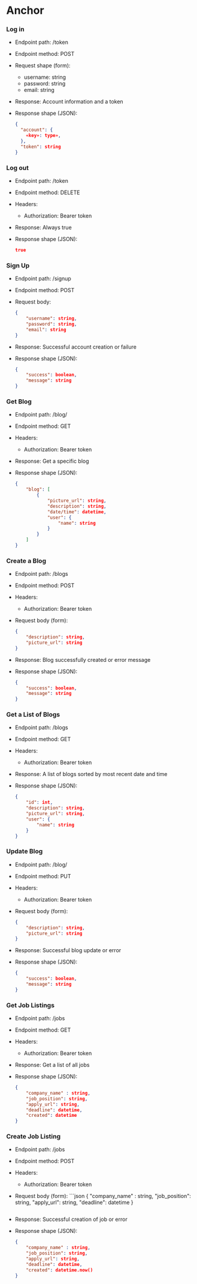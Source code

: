 
# Anchor


### Log in

* Endpoint path: /token
* Endpoint method: POST

* Request shape (form):
  * username: string
  * password: string
  * email: string

* Response: Account information and a token
* Response shape (JSON):
    ```json
    {
      "account": {
        «key»: type»,
      },
      "token": string
    }
    ```

### Log out

* Endpoint path: /token
* Endpoint method: DELETE

* Headers:
  * Authorization: Bearer token

* Response: Always true
* Response shape (JSON):
    ```json
    true
    ```

### Sign Up

* Endpoint path: /signup
* Endpoint method: POST

* Request body:
    ```json
    {
        "username": string,
        "password": string,
        "email": string
    }
    ```

* Response: Successful account creation or failure
* Response shape (JSON):
    ```json
    {
        "success": boolean,
        "message": string
    }
    ```


### Get Blog

* Endpoint path: /blog/<id>
* Endpoint method: GET


* Headers:
  * Authorization: Bearer token

* Response: Get a specific blog
* Response shape (JSON):
    ```json
    {
        "blog": [
            {
                "picture_url": string,
                "description": string,
                "date/time": datetime,
                "user": {
                    "name": string
                }
            }
        ]
    }
    ```

### Create a Blog

* Endpoint path: /blogs
* Endpoint method: POST

* Headers:
  * Authorization: Bearer token

* Request body (form):
    ```json
    {
        "description": string,
        "picture_url": string
    }
    ```

* Response: Blog successfully created or error message
* Response shape (JSON):
    ```json
    {
        "success": boolean,
        "message": string
    }
    ```

### Get a List of Blogs

* Endpoint path: /blogs
* Endpoint method: GET


* Headers:
  * Authorization: Bearer token


* Response: A list of blogs sorted by most recent date and time
* Response shape (JSON):
    ```json
    {
        "id": int,
        "description": string,
        "picture_url": string,
        "user": {
            "name": string
        }
    }
    ```

### Update Blog

* Endpoint path: /blog/<id>
* Endpoint method: PUT


* Headers:
  * Authorization: Bearer token

* Request body (form):
    ```json
    {
        "description": string,
        "picture_url": string
    }
    ```

* Response: Successful blog update or error
* Response shape (JSON):
    ```json
    {
        "success": boolean,
        "message": string
    }
    ```

### Get Job Listings

* Endpoint path: /jobs
* Endpoint method: GET


* Headers:
  * Authorization: Bearer token


* Response: Get a list of all jobs
* Response shape (JSON):
    ```json
    {
        "company_name" : string,
        "job_position": string,
        "apply_url": string,
        "deadline": datetime,
        "created": datetime
    }
    ```

### Create Job Listing

* Endpoint path: /jobs
* Endpoint method: POST

* Headers:
  * Authorization: Bearer token

* Request body (form):
      ```json
    {
        "company_name" : string,
        "job_position": string,
        "apply_url": string,
        "deadline": datetime
    }
    ```
* Response: Successful creation of job or error
* Response shape (JSON):
    ```json
    {
        "company_name" : string,
        "job_position": string,
        "apply_url": string,
        "deadline": datetime,
        "created": datetime.now()
    }
    ```
